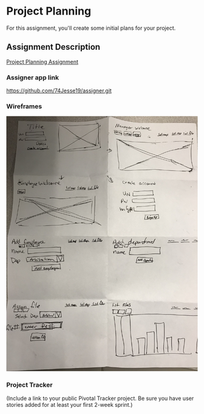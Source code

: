 # Project Planning
For this assignment, you'll create some initial plans for your project.

## Assignment Description
[Project Planning Assignment](https://education.launchcode.org/liftoff/assignments/planning/)

### Assigner app link
https://github.com/74Jesse19/assigner.git

### Wireframes

![alt text](https://github.com/74Jesse19/liftoff-assignments/blob/master/wireframes.jpg)

### Project Tracker

(Include a link to your public Pivotal Tracker project. Be sure you have user stories added for at least your first 2-week sprint.)
